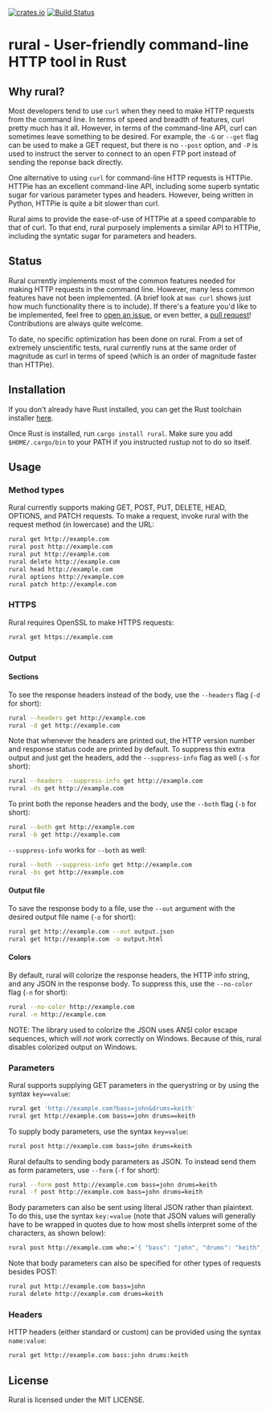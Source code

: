 [![crates.io](https://img.shields.io/crates/v/rural.svg)](https://crates.io/crates/rural) [![Build Status](https://travis-ci.org/saghm/rural.svg)](https://travis-ci.org/saghm/rural)

# rural - User-friendly command-line HTTP tool in Rust

## Why rural?

Most developers tend to use `curl` when they need to make HTTP requests from the command line. In terms of speed and breadth of features, curl pretty much has it all. However, in terms of the command-line API, curl can sometimes leave something to be desired. For example, the `-G` or `--get` flag can be used to make a GET request, but there is no `--post` option, and `-P` is used to instruct the server to connect to an open FTP port instead of sending the reponse back directly.

One alternative to using `curl` for command-line HTTP requests is HTTPie. HTTPie has an excellent command-line API, including some superb syntatic sugar for various parameter types and headers. However, being written in Python, HTTPie is quite a bit slower than curl.

Rural aims to provide the ease-of-use of HTTPie at a speed comparable to that of curl. To that end, rural purposely implements a similar API to HTTPie, including the syntatic sugar for parameters and headers.

## Status

Rural currently implements most of the common features needed for making HTTP requests in the command line. However, many less common features have not been implemented. (A brief look at `man curl` shows just how much functionality there is to include). If there's a feature you'd like to be implemented, feel free to [open an issue](https://github.com/saghm/rural/issues), or even better, a [pull request](https://github.com/saghm/rural/pulls)! Contributions are always quite welcome.

To date, no specific optimization has been done on rural. From a set of extremely unscientific tests, rural currently runs at the same order of magnitude as curl in terms of speed (which is an order of magnitude faster than HTTPie).

## Installation

If you don't already have Rust installed, you can get the Rust toolchain installer [here](https://rustup.rs/).

Once Rust is installed, run `cargo install rural`. Make sure you add `$HOME/.cargo/bin` to your PATH if you instructed rustup not to do so itself.

## Usage

### Method types

Rural currently supports making GET, POST, PUT, DELETE, HEAD, OPTIONS, and PATCH requests. To make a request, invoke rural with the request method (in lowercase) and the URL:

```sh
rural get http://example.com
rural post http://example.com
rural put http://example.com
rural delete http://example.com
rural head http://example.com
rural options http://example.com
rural patch http://example.com
```

### HTTPS

Rural requires OpenSSL to make HTTPS requests:

```sh
rural get https://example.com
```

### Output

#### Sections

To see the response headers instead of the body, use the `--headers` flag (`-d` for short):

```sh
rural --headers get http://example.com
rural -d get http://example.com
```

Note that whenever the headers are printed out, the HTTP version number and response status code are printed by default. To suppress this extra output and just get the headers, add the `--suppress-info` flag as well (`-s` for short):

```sh
rural --headers --suppress-info get http://example.com
rural -ds get http://example.com
```

To print both the reponse headers and the body, use the `--both` flag (`-b` for short):

```sh
rural --both get http://example.com
rural -b get http://example.com
```

`--suppress-info` works for `--both` as well:

```sh
rural --both --suppress-info get http://example.com
rural -bs get http://example.com
```

#### Output file

To save the response body to a file, use the `--out` argument with the desired output file name (`-o` for short):

```sh
rural get http://example.com --out output.json
rural get http://example.com -o output.html
```

#### Colors

By default, rural will colorize the response headers, the HTTP info string, and any JSON in the response body. To suppress this, use the `--no-color` flag (`-n` for short):

```sh
rural --no-color http://example.com
rural -n http://example.com
```

NOTE: The library used to colorize the JSON uses ANSI color escape sequences, which will *not* work correctly on Windows. Because of this, rural disables colorized output on Windows.

### Parameters

Rural supports supplying GET parameters in the querystring or by using the syntax `key==value`:

```sh
rural get 'http://example.com?bass=john&drums=keith'
rural get http://example.com bass==john drums==keith
```

To supply body parameters, use the syntax `key=value`:

```sh
rural post http://example.com bass=john drums=keith
```

Rural defaults to sending body parameters as JSON. To instead send them as form parameters, use `--form` (`-f` for short):

```sh
rural --form post http://example.com bass=john drums=keith
rural -f post http://example.com bass=john drums=keith
```

Body parameters can also be sent using literal JSON rather than plaintext. To do this, use the syntax `key:=value` (note that JSON values will generally have to be wrapped in quotes due to how most shells interpret some of the characters, as shown below):

```sh
rural post http://example.com who:='{ "bass": "john", "drums": "keith", "others": ["pete", "roger"] }'
```

Note that body parameters can also be specified for other types of requests besides POST:

```sh
rural put http://example.com bass=john
rural delete http://example.com drums=keith
```

### Headers

HTTP headers (either standard or custom) can be provided using the syntax `name:value`:

```sh
rural get http://example.com bass:john drums:keith
```

## License

Rural is licensed under the MIT LICENSE.
